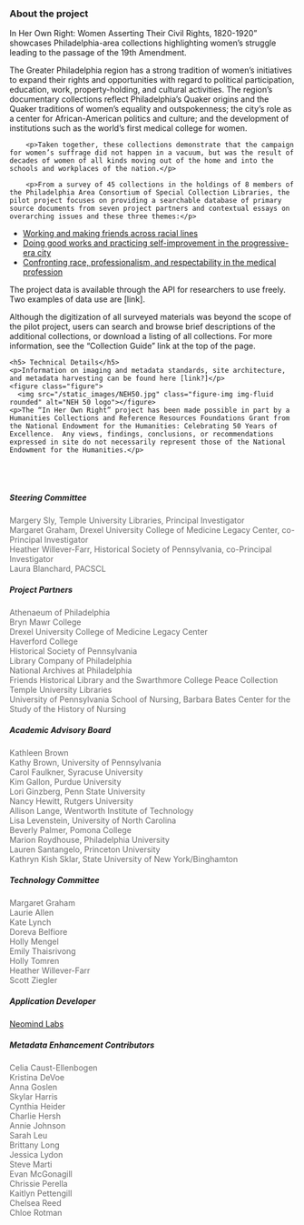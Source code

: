 <div class="row">
  <div class="col-md-9">
	<h3>About the project</h3>
		<div class="lead">In Her Own Right: Women Asserting Their Civil Rights, 1820-1920” showcases Philadelphia-area collections highlighting women’s struggle leading to the passage of the 19th Amendment.
		</div>
		<p>The Greater Philadelphia region has a strong tradition of women’s initiatives to expand their rights and opportunities with regard to political participation, education, work, property-holding, and cultural activities. The region’s documentary collections reflect Philadelphia’s Quaker origins and the Quaker traditions of women’s equality and outspokenness; the city’s role as a center for African-American politics and culture; and the development of institutions such as the world’s first medical college for women.</p>

		<p>Taken together, these collections demonstrate that the campaign for women’s suffrage did not happen in a vacuum, but was the result of decades of women of all kinds moving out of the home and into the schools and workplaces of the nation.</p>

		<p>From a survey of 45 collections in the holdings of 8 members of the Philadelphia Area Consortium of Special Collection Libraries, the pilot project focuses on providing a searchable database of primary source documents from seven project partners and contextual essays on overarching issues and these three themes:</p>
<ul>
<li><a href="../essays/work_and_friendship_across_racial_lines.html.md">Working and making friends across racial lines</a></li>
<li><a href="../essays/philanthropy_or_self-determination?.md">Doing good works and practicing self-improvement in the progressive-era city</a></li>
<li><a href="../essays/medical_women_confront_race,_professionalism,_respectability.md">Confronting race, professionalism, and respectability in the medical profession </a></li>
</ul>
<p>The project data is available through the API for researchers to use freely. Two examples of data use are [link].<!--a data visualization map showing the interconnections between [whatever] and a [link] timeline showing the growth of women’s activism across a variety of spheres.--></p>

<p>Although the digitization of all surveyed materials was beyond the scope of the pilot project, users can search and browse brief descriptions of the additional collections, or download a listing of all collections. For more information, see the “Collection Guide” link at the top of the page.</p>
	
	<h5> Technical Details</h5>
	<p>Information on imaging and metadata standards, site architecture, and metadata harvesting can be found here [link?]</p>
    <figure class="figure">
      <img src="/static_images/NEH50.jpg" class="figure-img img-fluid rounded" alt="NEH 50 logo"></figure>
    <p>The “In Her Own Right” project has been made possible in part by a Humanities Collections and Reference Resources Foundations Grant from the National Endowment for the Humanities: Celebrating 50 Years of Excellence.  Any views, findings, conclusions, or recommendations expressed in site do not necessarily represent those of the National Endowment for the Humanities.</p>
  </div>
	<div class="col-md-3">
	<br />
	<br />	
		<h5>Steering Committee</h5>
<div style="color: #696969">Margery Sly, Temple University Libraries, Principal Investigator<br />
Margaret Graham, Drexel University College of Medicine Legacy Center, co-Principal Investigator<br />
Heather Willever-Farr, Historical Society of Pennsylvania, co-Principal Investigator<br />
Laura Blanchard, PACSCL
</div>
<h5>Project Partners</h5>
<div style="color: #696969">Athenaeum of Philadelphia<br />
Bryn Mawr College<br />
Drexel University College of Medicine Legacy Center<br />
Haverford College<br />
Historical Society of Pennsylvania<br />
Library Company of Philadelphia<br />
National Archives at Philadelphia<br />
Friends Historical Library and the Swarthmore College Peace Collection<br />
Temple University Libraries<br />
University of Pennsylvania School of Nursing, Barbara Bates Center for the Study of the 
History of Nursing<br />
</div>
<h5>Academic Advisory Board</h5>
		<div style="color: #696969">Kathleen Brown<br/>
Kathy Brown, University of Pennsylvania<br/>
Carol Faulkner, Syracuse University<br/>
Kim Gallon, Purdue University<br/>
Lori Ginzberg, Penn State University<br/>
Nancy Hewitt, Rutgers University<br/>
Allison Lange, Wentworth Institute of Technology<br/>
Lisa Levenstein, University of North Carolina<br/>
Beverly Palmer, Pomona College<br/>
Marion Roydhouse, Philadelphia University<br/>
Lauren  Santangelo, Princeton University<br/>
Kathryn Kish Sklar, State University of New York/Binghamton<br/>
</div>
<h5>Technology Committee</h5>
<div style="color: #696969">Margaret Graham<br/>
Laurie Allen<br/>
Kate Lynch <br />
Doreva Belfiore <br />
Holly Mengel <br />
Emily Thaisrivong <br />
Holly Tomren <br />
Heather Willever-Farr</br>
Scott Ziegler <br />
</div>
<h5>Application Developer</h5>
<div style="color: #696969"><a href="http://neomindlabs.com">Neomind Labs</a></div>

<h5>Metadata Enhancement Contributors</h5>
		<div style="color: #696969">Celia Caust-Ellenbogen<br/>
Kristina DeVoe<br/>
Anna Goslen<br/>
Skylar Harris<br/>
Cynthia Heider<br/>
Charlie Hersh<br/>
Annie Johnson<br/>
Sarah Leu<br/>
Brittany Long<br/>
Jessica Lydon<br/>
Steve Marti<br/>
Evan McGonagill<br/>
Chrissie Perella<br/>
Kaitlyn Pettengill<br/>
Chelsea Reed<br/>
Chloe Rotman<br/>
</div>
	</div>
</div> 
